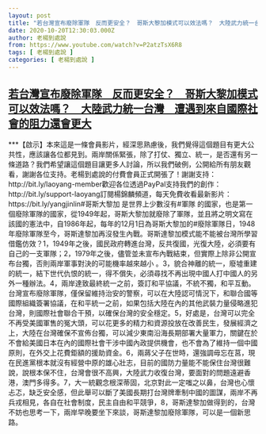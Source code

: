 ```yaml
---
layout: post
title: "若台灣宣布廢除軍隊　反而更安全？　哥斯大黎加模式可以效法嗎？　大陸武力統一台灣　遭遇到來自國際社會的阻力還會更大"
date: 2020-10-20T12:30:03.000Z
author: 老楊到處說
from: https://www.youtube.com/watch?v=P2atzTsX6R8
tags: [ 老楊到處說 ]
categories: [ 老楊到處說 ]
---
```

<!--1603197003000-->
[若台灣宣布廢除軍隊　反而更安全？　哥斯大黎加模式可以效法嗎？　大陸武力統一台灣　遭遇到來自國際社會的阻力還會更大](https://www.youtube.com/watch?v=P2atzTsX6R8)
------

<div>
***【啟示】本來這是一條會員影片，經深思熟慮後，我們覺得這個題目有更大公共性，應該讓各位都見到。兩岸關係緊張，除了打仗、獨立、統一，是否還有另一條道路？我們希望讓這個題目讓更多人討論，所以我們破例，公開給所有朋友觀看，謝謝各位支持。老楊到處說的付費會員正式開張了！謝謝支持：http://bit.ly/laoyang-member歡迎各位透過PayPal支持我們的創作：http://bit.ly/support-laoyang訂閱楊錦麟頻道，每天免費收看最新影片：https://bit.ly/yangjinlin#哥斯大黎加 是世界上少數沒有#軍隊 的國家，也是第一個廢除軍隊的國家，從1949年起，哥斯大黎加就廢除了軍隊，並且將之明文寫在該國的憲法中，自1986年起，每年的12月1日為哥斯大黎加的#廢除軍隊日，1948年廢除軍隊至今，哥斯達黎加再沒發生內戰。哥斯達黎加模式能不能被台灣所學習借鑑仿效？1，1949年之後，國民政府轉進台灣，反共復國，光復大陸，必須要有自己的一支軍隊；2，1979年之後，儘管並未宣布內戰結束，但實際上除非公開宣布台獨，否則兩岸軍事對決的可能機率越來越小 。3，貌合神離的統一，廢墟重建的統一，結下世代仇恨的統一，得不償失，必須尋找不再出現中國人打中國人的另外一種辦法。4，兩岸達致最終統一之前，簽訂和平協議，不統不獨，和平互動。台灣宣布廢除軍隊，僅保留維持治安的警察，可以在大陸認可情況下，和聯合國等國際組織簽署協議，在和平統一之前，如果包括大陸在內的其他武裝力量侵略進犯台灣，則國際社會聯合干預，以確保台灣的安全穩定。5，好處是，台灣可以完全不再受美國軍售的冤大頭，可以花更多的精力和資源投放在改善民生，發展經濟之上，大陸在台灣確保不宣佈台獨，可以減少東南沿海長期部署大量軍力，關鍵在於不會給美國日本在內的國際社會干涉中國內政提供機會，也不會為了維持一個中國原則，在外交上花費鉅額的援助資金。6，兩蔣父子在世時，還強調毋忘在莒，現在民進黨根本就沒有經營中原的雄心壯志，目前的國防力量能不能保住台灣很難說，說根本保不住，台灣會很不高興，大陸武力收復台灣，要面對的問題遠避香港，澳門多得多。7，大一統觀念根深蒂固，北京對此一定嗤之以鼻，台灣也心懷忐忑，缺乏安全感，但此舉可以斷了美國長期打台灣牌牽制中國的圖謀，兩岸不再兵戎相見，各自在社會制度，民主自由和平競爭，8，哥斯達黎加做得到的，台灣不妨也思考一下，兩岸早晚要坐下來談，哥斯達黎加廢除軍隊，可以是一個新思路。
</div>
